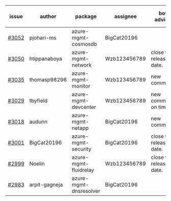 | issue | author | package | assignee | bot advice | created date of issue | target release date | date from target |
| ------ | ------ | ------ | ------ | ------ | ------ | ------ | :-----: |
| [#3052](https://github.com/Azure/sdk-release-request/issues/3052) | pjohari-ms | azure-mgmt-cosmosdb | BigCat20196 |  | 07-28 | 08-11 |  |
| [#3050](https://github.com/Azure/sdk-release-request/issues/3050) | htippanaboya | azure-mgmt-network | Wzb123456789 | close to release date.  | 07-27 | 08-03 | 0 |
| [#3035](https://github.com/Azure/sdk-release-request/issues/3035) | thomasp98296 | azure-mgmt-monitor | Wzb123456789 | new comment. | 07-25 | 08-08 |  |
| [#3029](https://github.com/Azure/sdk-release-request/issues/3029) | tbyfield | azure-mgmt-devcenter | Wzb123456789 | new comment. on time | 07-21 | 08-15 |  |
| [#3018](https://github.com/Azure/sdk-release-request/issues/3018) | audunn | azure-mgmt-netapp | BigCat20196 | new comment. | 07-20 | 07-22 |  |
| [#3001](https://github.com/Azure/sdk-release-request/issues/3001) | BigCat20196 | azure-mgmt-security | BigCat20196 | close to release date.  | 07-18 | 08-01 | -1 |
| [#2999](https://github.com/Azure/sdk-release-request/issues/2999) | Noelin | azure-mgmt-fluidrelay | Wzb123456789 | close to release date.  | 07-14 | 08-01 | -1 |
| [#2983](https://github.com/Azure/sdk-release-request/issues/2983) | arpit-gagneja | azure-mgmt-dnsresolver | BigCat20196 |  | 07-05 | 09-30 |  |
